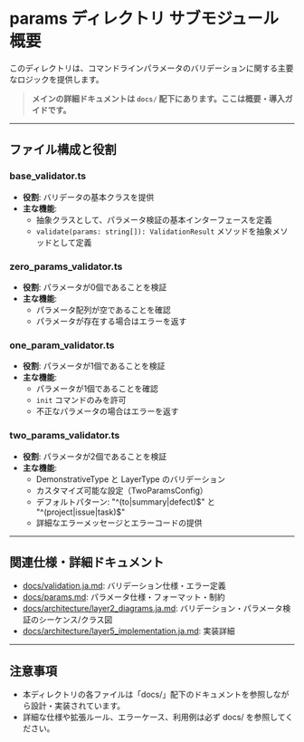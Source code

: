 # params ディレクトリ サブモジュール概要

このディレクトリは、コマンドラインパラメータのバリデーションに関する主要なロジックを提供します。

> **メインの詳細ドキュメントは `docs/` 配下にあります。ここは概要・導入ガイドです。**

---

## ファイル構成と役割

### base_validator.ts
- **役割**: バリデータの基本クラスを提供
- **主な機能**:
  - 抽象クラスとして、パラメータ検証の基本インターフェースを定義
  - `validate(params: string[]): ValidationResult` メソッドを抽象メソッドとして定義

### zero_params_validator.ts
- **役割**: パラメータが0個であることを検証
- **主な機能**:
  - パラメータ配列が空であることを確認
  - パラメータが存在する場合はエラーを返す

### one_param_validator.ts
- **役割**: パラメータが1個であることを検証
- **主な機能**:
  - パラメータが1個であることを確認
  - `init` コマンドのみを許可
  - 不正なパラメータの場合はエラーを返す

### two_params_validator.ts
- **役割**: パラメータが2個であることを検証
- **主な機能**:
  - DemonstrativeType と LayerType のバリデーション
  - カスタマイズ可能な設定（TwoParamsConfig）
  - デフォルトパターン: "^(to|summary|defect)$" と "^(project|issue|task)$"
  - 詳細なエラーメッセージとエラーコードの提供

---

## 関連仕様・詳細ドキュメント
- [docs/validation.ja.md](../../docs/validation.ja.md): バリデーション仕様・エラー定義
- [docs/params.md](../../docs/params.md): パラメータ仕様・フォーマット・制約
- [docs/architecture/layer2_diagrams.ja.md](../../docs/architecture/layer2_diagrams.ja.md): バリデーション・パラメータ検証のシーケンス/クラス図
- [docs/architecture/layer5_implementation.ja.md](../../docs/architecture/layer5_implementation.ja.md): 実装詳細

---

## 注意事項
- 本ディレクトリの各ファイルは「docs/」配下のドキュメントを参照しながら設計・実装されています。
- 詳細な仕様や拡張ルール、エラーケース、利用例は必ず docs/ を参照してください。 